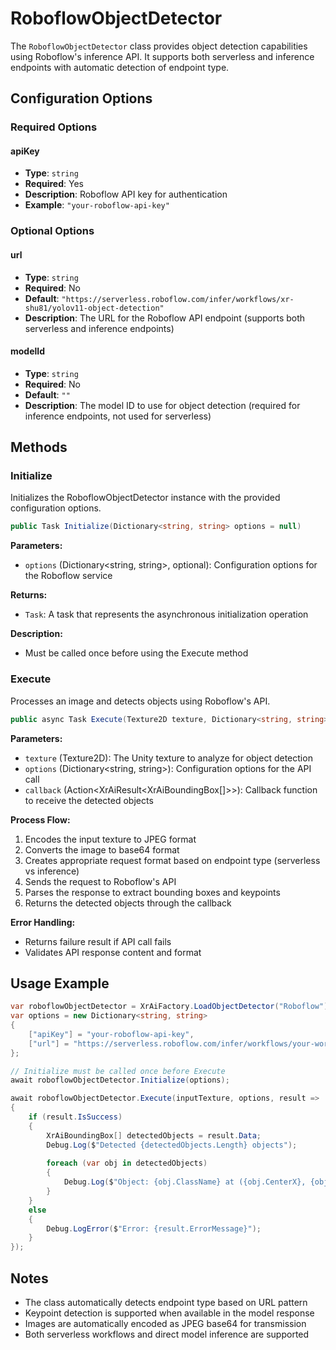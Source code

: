# RoboflowObjectDetector

The `RoboflowObjectDetector` class provides object detection capabilities using Roboflow's inference API. It supports both serverless and inference endpoints with automatic detection of endpoint type.

## Configuration Options

### Required Options

#### apiKey
- **Type**: `string`
- **Required**: Yes
- **Description**: Roboflow API key for authentication
- **Example**: `"your-roboflow-api-key"`

### Optional Options

#### url
- **Type**: `string`
- **Required**: No
- **Default**: `"https://serverless.roboflow.com/infer/workflows/xr-shu81/yolov11-object-detection"`
- **Description**: The URL for the Roboflow API endpoint (supports both serverless and inference endpoints)

#### modelId
- **Type**: `string`
- **Required**: No
- **Default**: `""`
- **Description**: The model ID to use for object detection (required for inference endpoints, not used for serverless)

## Methods

### Initialize

Initializes the RoboflowObjectDetector instance with the provided configuration options.

```csharp
public Task Initialize(Dictionary<string, string> options = null)
```

**Parameters:**
- `options` (Dictionary<string, string>, optional): Configuration options for the Roboflow service

**Returns:**
- `Task`: A task that represents the asynchronous initialization operation

**Description:**
- Must be called once before using the Execute method

### Execute

Processes an image and detects objects using Roboflow's API.

```csharp
public async Task Execute(Texture2D texture, Dictionary<string, string> options, Action<XrAiResult<XrAiBoundingBox[]>> callback)
```

**Parameters:**
- `texture` (Texture2D): The Unity texture to analyze for object detection
- `options` (Dictionary<string, string>): Configuration options for the API call
- `callback` (Action<XrAiResult<XrAiBoundingBox[]>>): Callback function to receive the detected objects

**Process Flow:**
1. Encodes the input texture to JPEG format
2. Converts the image to base64 format
3. Creates appropriate request format based on endpoint type (serverless vs inference)
4. Sends the request to Roboflow's API
5. Parses the response to extract bounding boxes and keypoints
6. Returns the detected objects through the callback

**Error Handling:**
- Returns failure result if API call fails
- Validates API response content and format

## Usage Example

```csharp
var roboflowObjectDetector = XrAiFactory.LoadObjectDetector("Roboflow");
var options = new Dictionary<string, string>
{
    ["apiKey"] = "your-roboflow-api-key",
    ["url"] = "https://serverless.roboflow.com/infer/workflows/your-workflow/model"
};

// Initialize must be called once before Execute
await roboflowObjectDetector.Initialize(options);

await roboflowObjectDetector.Execute(inputTexture, options, result =>
{
    if (result.IsSuccess)
    {
        XrAiBoundingBox[] detectedObjects = result.Data;
        Debug.Log($"Detected {detectedObjects.Length} objects");
        
        foreach (var obj in detectedObjects)
        {
            Debug.Log($"Object: {obj.ClassName} at ({obj.CenterX}, {obj.CenterY})");
        }
    }
    else
    {
        Debug.LogError($"Error: {result.ErrorMessage}");
    }
});
```

## Notes

- The class automatically detects endpoint type based on URL pattern
- Keypoint detection is supported when available in the model response
- Images are automatically encoded as JPEG base64 for transmission
- Both serverless workflows and direct model inference are supported